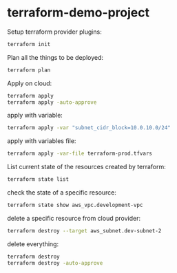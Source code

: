 # terraform-demo-project

Setup terraform provider plugins:
```bash
terraform init
```

Plan all the things to be deployed:
```bash
terraform plan
```

Apply on cloud:
```bash
terraform apply
terraform apply -auto-approve
```

apply with variable:
```bash
terraform apply -var "subnet_cidr_block=10.0.10.0/24"
```

apply with variables file:
```bash
terraform apply -var-file terraform-prod.tfvars
```

List current state of the resources created by terraform:
```bash
terraform state list
```

check the state of a specific resource:
```bash
terraform state show aws_vpc.development-vpc
```

delete a specific resource from cloud provider: 
```bash
terraform destroy --target aws_subnet.dev-subnet-2
```

delete everything:
```bash
terraform destroy
terraform destroy -auto-approve
```

